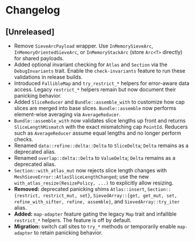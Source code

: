 # Changelog

## [Unreleased]

- Remove `SieveArcPayload` wrapper. Use `InMemorySieveArc`, `InMemoryOrientedSieveArc`, or `InMemoryStackArc` (store `Arc<T>` directly) for shared payloads.
- Added optional invariant checking for `Atlas` and `Section` via the
  `DebugInvariants` trait. Enable the `check-invariants` feature to run these
  validations in release builds.
- Introduced `FallibleMap` and `try_restrict_*` helpers for error-aware data
  access. Legacy `restrict_*` helpers remain but now document their panicking
  behavior.
- Added `SliceReducer` and `Bundle::assemble_with` to customize how cap slices
  are merged into base slices. `Bundle::assemble` now performs element-wise
  averaging via `AverageReducer`.
- `Bundle::assemble_with` now validates slice lengths up front and returns
  `SliceLengthMismatch` with the exact mismatching cap `PointId`. Reducers such
  as `AverageReducer` assume equal lengths and no longer perform checks.
- Renamed `data::refine::delta::Delta` to `SliceDelta`; `Delta` remains as a
  deprecated alias.
- Renamed `overlap::delta::Delta` to `ValueDelta`; `Delta` remains as a
  deprecated alias.
- `Section::with_atlas_mut` now rejects slice length changes with
  `MeshSieveError::AtlasSliceLengthChanged`; use the new
  `with_atlas_resize(ResizePolicy, ...)` to explicitly allow resizing.
- **Removed:** deprecated panicking shims `Atlas::insert`, `Section::{restrict, restrict_mut, set}`,
  `SievedArray::{get, get_mut, set, refine_with_sifter, refine, assemble}`, and
  `SievedArray::try_iter` alias.
- **Added:** `map-adapter` feature gating the legacy `Map` trait and
  infallible `restrict_*` helpers. The feature is off by default.
- **Migration:** switch call sites to `try_*` methods or temporarily enable
  `map-adapter` to retain panicking behavior.
